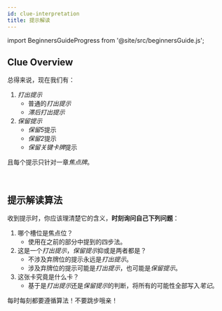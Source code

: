 ```yaml
---
id: clue-interpretation
title: 提示解读
---
```


import BeginnersGuideProgress from '@site/src/beginnersGuide.js';

<BeginnersGuideProgress id="clue-interpretation" />

## Clue Overview

总得来说，现在我们有：

1. *打出提示*
    - 普通的*打出提示*
    - *滞后打出提示*
1. *保留提示*
    - *保留5*提示
    - *保留2*提示
    - *保留关键卡牌*提示

且每个提示只针对一章*焦点牌*。

<br />

## 提示解读算法

收到提示时，你应该理清楚它的含义，**时刻询问自己下列问题**：
1. 哪个槽位是焦点位？
    - 使用在之前的部分中提到的四步法。
1. 这是一个*打出提示*，*保留提示*抑或是两者都是？
    - 不涉及弃牌位的提示永远是*打出提示*。
    - 涉及弃牌位的提示可能是*打出提示*，也可能是*保留提示*。
1. 这张卡究竟是什么卡？
    - 基于是*打出提示*还是*保留提示*的判断，将所有的可能性全部写入*笔记*。

每时每刻都要遵循算法！不要跳步哦亲！
